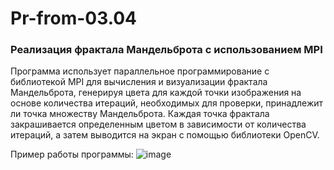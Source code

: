 # Pr-from-03.04

### Реализация фрактала Мандельброта с использованием MPI

Программа использует параллельное программирование с библиотекой MPI для вычисления и визуализации фрактала Мандельброта, генерируя цвета для каждой точки изображения на основе количества итераций, необходимых для проверки, принадлежит ли точка множеству Мандельброта. Каждая точка фрактала закрашивается определенным цветом в зависимости от количества итераций, а затем выводится на экран с помощью библиотеки OpenCV.

Пример работы программы:
![image](https://github.com/KirinaKatya/Pr-from-03.04/assets/60134533/6e668e37-4e30-4178-9450-c511f301d118)
